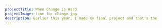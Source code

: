 ```yaml
---
projectTitle: When Change is Hard
projectImage: time-for-change.jpg
description: Earlier this year, I made my final project and that's the most
---
```

